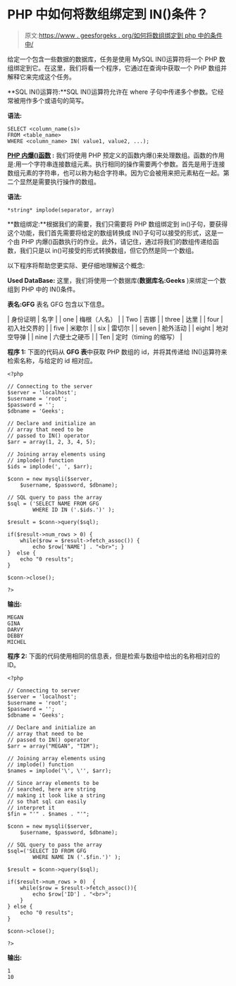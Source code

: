 # PHP 中如何将数组绑定到 IN()条件？

> 原文:[https://www . geesforgeks . org/如何将数组绑定到 php 中的条件中/](https://www.geeksforgeeks.org/how-to-bind-an-array-to-an-in-condition-in-php/)

给定一个包含一些数据的数据库，任务是使用 MySQL IN()运算符将一个 PHP 数组绑定到它。在这里，我们将看一个程序，它通过在查询中获取一个 PHP 数组并解释它来完成这个任务。

**SQL IN()运算符:**SQL IN()运算符允许在 where 子句中传递多个参数。它经常被用作多个或语句的简写。

**语法:**

```
SELECT <column_name(s)>
FROM <table_name>
WHERE <column_name> IN( value1, value2, ...);
```

**[PHP 内爆()函数](https://www.geeksforgeeks.org/php-implode-function/) :** 我们将使用 PHP 预定义的函数内爆()来处理数组。函数的作用是:用一个字符串连接数组元素。执行相同的操作需要两个参数。首先是用于连接数组元素的字符串，也可以称为粘合字符串。因为它会被用来把元素粘在一起。第二个显然是需要执行操作的数组。

**语法:**

```
*string* implode(separator, array)
```

**数组绑定:**根据我们的需要，我们只需要将 PHP 数组绑定到 in()子句，要获得这个功能，我们首先需要将给定的数组转换成 IN()子句可以接受的形式，这是一个由 PHP 内爆()函数执行的作业。此外，请记住，通过将我们的数组传递给函数，我们只是以 in()可接受的形式转换数组，但它仍然是同一个数组。

以下程序将帮助您更实际、更仔细地理解这个概念:

**Used DataBase:** 这里，我们将使用一个数据库(**数据库名:Geeks** )来绑定一个数组到 PHP 中的 IN()条件。

**表名:GFG** 表名 GFG 包含以下信息。

| 身份证明 | 名字 |
| one | 梅根（人名） |
| Two | 吉娜 |
| three | 达里 |
| four | 初入社交界的 |
| five | 米歇尔 |
| six | 雷切尔 |
| seven | 舱外活动 |
| eight | 地对空导弹 |
| nine | 六便士之硬币 |
| Ten | 定时（timing 的缩写） |

**程序 1:** 下面的代码从 **GFG 表**中获取 PHP 数组的 id，并将其传递给 IN()运算符来检索名称，与给定的 id 相对应。

```
<?php  

// Connecting to the server
$server = 'localhost';
$username = 'root';
$password = '';
$dbname = 'Geeks';

// Declare and initialize an
// array that need to be
// passed to IN() operator
$arr = array(1, 2, 3, 4, 5);

// Joining array elements using
// implode() function
$ids = implode(', ', $arr);

$conn = new mysqli($server, 
    $username, $password, $dbname);

// SQL query to pass the array 
$sql = ('SELECT NAME FROM GFG 
        WHERE ID IN ('.$ids.')' );

$result = $conn->query($sql);

if($result->num_rows > 0) {
    while($row = $result->fetch_assoc()) {
        echo $row['NAME'] . "<br>"; }
}  else {
    echo "0 results";
}

$conn->close();

?>
```

**输出:**

```
MEGAN
GINA
DARVY
DEBBY
MICHEL
```

**程序 2:** 下面的代码使用相同的信息表，但是检索与数组中给出的名称相对应的 ID。

```
<?php

// Connecting to server
$server = 'localhost';
$username = 'root';
$password = '';
$dbname = 'Geeks';

// Declare and initialize an
// array that need to be
// passed to IN() operator
$arr = array("MEGAN", "TIM");

// Joining array elements using
// implode() function
$names = implode('\', \'', $arr);

// Since array elements to be
// searched, here are string
// making it look like a string
// so that sql can easily
// interpret it
$fin = "'" . $names . "'";

$conn = new mysqli($server, 
    $username, $password, $dbname);

// SQL query to pass the array 
$sql=('SELECT ID FROM GFG
        WHERE NAME IN ('.$fin.')' );

$result = $conn->query($sql);

if($result->num_rows > 0)  {
    while($row = $result->fetch_assoc()){
        echo $row['ID'] . "<br>"; 
    }
} else {
    echo "0 results";
}

$conn->close();

?>
```

**输出:**

```
1
10
```